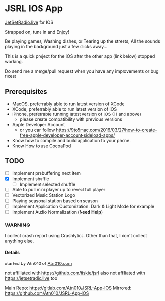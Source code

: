 # JSRL IOS App

[JetSetRadio.live](https://jetsetradio.live) for IOS

Strapped on, tune in and Enjoy!

Be playing games, Washing dishes, or Tearing up the streets, All the sounds playing in the background just a few clicks away...

This is a quick project for the iOS after the other app (link below) stopped working.

Do send me a merge/pull request when you have any improvements or bug fixes!

## Prerequisites

- MacOS, preferrably able to run latest version of XCode
- XCode, preferrably able to run latest version of IOS
- iPhone, preferrable running latest version of IOS (11 and above)
  - please create compatibility with previous versions
- Apple Developer Account
  - or you can follow <https://9to5mac.com/2016/03/27/how-to-create-free-apple-developer-account-sideload-apps/>
- Know how to compile and build application to your phone.
- Know How to use CocoaPod

## TODO

- [ ] Implement prebuffering next item
- [x] Implement shuffle
  - [ ] Implement selected shuffle
- [ ] Able to pull mini player up to reveal full player
- [ ] Vectorized Music Station Logo
- [ ] Playing seasonal station based on season
- [ ] Implement Application Customization: Dark & Light Mode for example
- [ ] Implement Audio Normalization (**Need Help**)

### WARNING

I collect crash report using Crashlytics. Other than that, I don't collect anything else.

#### Details

started by Atn010 of [Atn010.com](https://www.atn010.com)

not affiliated with <https://github.com/fiskie/jsrl>
also not affiliated with <https://jetsetradio.live> too

Main Repo: <https://gitlab.com/Atn010/JSRL-App-IOS>
Mirrored: <https://github.com/Atn010/JSRL-App-IOS>
